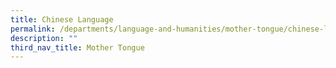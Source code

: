 ```yaml
---
title: Chinese Language
permalink: /departments/language-and-humanities/mother-tongue/chinese-language
description: ""
third_nav_title: Mother Tongue
---
```

